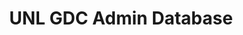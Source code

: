---
layout: programming_project
title: "UNL GDC Admin Database"
language: "Python and R"
permalink: /programming/software/unl_gdc_admin_database.html
has_itch_link: "No"
project_image: "/assets/images/programming/unl_gdc_admin_database.png"
project_blurb: "The UNL Game Development Club's Admin Database was created as both a class project and a club project. This database was designed to track club member information, including year, major, meeting attendance, event attendance, and contact information. As part of the class project, this information was put into several D3JS templates to visualize the data in four different charts. The project and the report can be found at the GitHub link below. In addition to the class project, I developed a script to interface with this database that sent emails to all club members using their registered information."
roles: "Design, MySQL development, Python scripting, HTML/CSS/JS development"
platform_support: "Windows Computer, Spyder environment."
controls: "NodeJS scripting, algorithm development, hosting."
requires_privileges: "No"
actively_developing: "No, project was completed in December 2019."
what_i_learned: "Python scripting, interfacing Python with a MySQL database, D3JS templates."
---